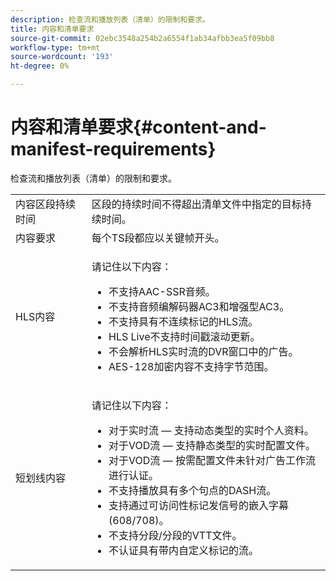 ```yaml
---
description: 检查流和播放列表（清单）的限制和要求。
title: 内容和清单要求
source-git-commit: 02ebc3548a254b2a6554f1ab34afbb3ea5f09bb8
workflow-type: tm+mt
source-wordcount: '193'
ht-degree: 0%

---
```


# 内容和清单要求{#content-and-manifest-requirements}

检查流和播放列表（清单）的限制和要求。

<table id="table_D7C38CD3B4D24C3D9A3B55D8CEFE7366"> 
 <tbody> 
  <tr> 
   <td colname="col1"> 内容区段持续时间 </td> 
   <td colname="col2"> 区段的持续时间不得超出清单文件中指定的目标持续时间。 </td> 
  </tr> 
  <tr> 
   <td colname="col1"> 内容要求 </td> 
   <td colname="col2"> 每个TS段都应以关键帧开头。 </td> 
  </tr> 
  <tr> 
   <td colname="col1"> HLS内容 </td> 
   <td colname="col2"> <p>请记住以下内容： 
     <ul id="ul_B226605345EA46F69DA1380E16826117"> 
      <li id="li_6564DC0E879544BB8513DD2D1CFBA8DE">不支持AAC-SSR音频。 </li> 
      <li id="li_B73CAEBE4347406EA4DB25551B444BDA">不支持音频编解码器AC3和增强型AC3。 </li> 
      <li id="li_5986DD33C0FE485D99D4C00E2E6012CA">不支持具有不连续标记的HLS流。 </li> 
      <li id="li_FED8686372DF4A39BAABC531BA4EB137">HLS Live不支持时间戳滚动更新。 </li> 
      <li id="li_565CFBEAD9874BA48F6E25B0893BF131">不会解析HLS实时流的DVR窗口中的广告。 </li> 
      <li id="li_7D22EA32C94240D79EDDA96D9E72FE8F">AES-128加密内容不支持字节范围。 </li> 
     </ul></p> </td> 
  </tr> 
  <tr> 
   <td colname="col1"> 短划线内容 </td> 
   <td colname="col2"> <p>请记住以下内容： 
     <ul id="ul_9D33C2418F9F49DEAE0E642301726F89"> 
      <li id="li_74C69A21A7BD4831B92F0D57900E1CB1">对于实时流 — 支持动态类型的实时个人资料。 </li> 
      <li id="li_0C8743DB152047819D23C9F180998AD7">对于VOD流 — 支持静态类型的实时配置文件。 </li> 
      <li id="li_FBC6828663FB413798A4BDAF0B9831AA">对于VOD流 — 按需配置文件未针对广告工作流进行认证。 </li> 
      <li id="li_4393B9B1F6144BDEAE484C879750ED23">不支持播放具有多个句点的DASH流。 </li> 
      <li id="li_6A2CEC4E974C4D44A45F5503A1A9D8D0">支持通过可访问性标记发信号的嵌入字幕(608/708)。 </li> 
      <li id="li_EDE93DF4F3A64A53BA80877F701A8F0D">不支持分段/分段的VTT文件。 </li> 
      <li id="li_8897F73611194030A490A4FF1178364C">不认证具有带内自定义标记的流。 </li> 
     </ul></p> </td> 
  </tr> 
 </tbody> 
</table>
